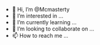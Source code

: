 - 👋 Hi, I’m @Mcmasterty
- 👀 I’m interested in ...
- 🌱 I’m currently learning ...
- 💞️ I’m looking to collaborate on ...
- 📫 How to reach me ...

<!---
Mcmasterty/Mcmasterty is a ✨ special ✨ repository because its `README.md` (this file) appears on your GitHub profile.
You can click the Preview link to take a look at your changes.
--->

